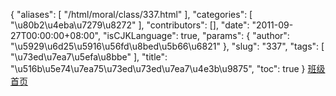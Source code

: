 {
    "aliases": [
        "/html/moral/class/337.html"
    ],
    "categories": [
        "\u80b2\u4eba\u7279\u8272"
    ],
    "contributors": [],
    "date": "2011-09-27T00:00:00+08:00",
    "isCJKLanguage": true,
    "params": {
        "author": "\u5929\u6d25\u5916\u56fd\u8bed\u5b66\u6821"
    },
    "slug": "337",
    "tags": [
        "\u73ed\u7ea7\u5efa\u8bbe"
    ],
    "title": "\u516b\u5e74\u7ea75\u73ed\u73ed\u7ea7\u4e3b\u9875",
    "toc": true
}
[班级首页](http://www.tjfls.cn/bjwy/8-5/index.html)

